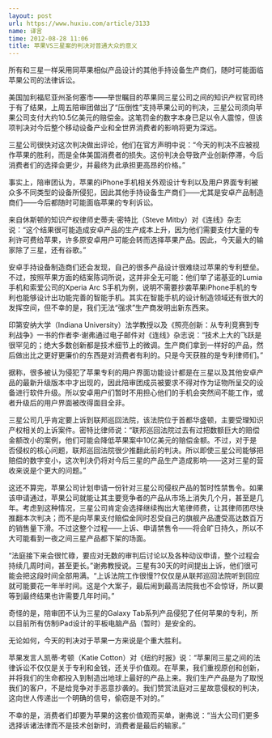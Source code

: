 ```yaml
---
layout: post
url: https://www.huxiu.com/article/3133
name: 译言
time: 2012-08-28 11:06
title: 苹果VS三星案的判决对普通大众的意义
---
```

所有和三星一样采用同苹果相似产品设计的其他手持设备生产商们，随时可能面临苹果公司的法律诉讼。

美国加利福尼亚州圣何塞市——举世瞩目的苹果同三星公司之间的知识产权官司终于有了结果，上周五陪审团做出了“压倒性”支持苹果公司的判决，三星公司须向苹果公司支付大约10.5亿美元的赔偿金。这笔罚金的数字本身已足以令人震惊，但该项判决对今后整个移动设备产业和全世界消费者的影响将更为深远。

三星公司很快对这次判决做出评论，他们在官方声明中说：“今天的判决不应被视作苹果的胜利，而是全体美国消费者的损失。这份判决会导致产业创新停滞，今后消费者们的选择会更少，并最终为此承担更高昂的价格。”

事实上，陪审团认为，苹果的iPhone手机相关外观设计专利以及用户界面专利被众多不同类型的设备所侵犯，因此其他手持设备生产商们——尤其是安卓产品制造商们——今后都随时可能面临苹果的专利诉讼。

来自休斯顿的知识产权律师史蒂夫·密特比（Steve Mitby）对《连线》杂志说：“这个结果很可能造成安卓产品的生产成本上升，因为他们需要支付大量的专利许可费给苹果，许多原安卓用户可能会转而选择苹果产品。因此，今天最大的输家除了三星，还有谷歌。”

安卓手持设备制造商们还会发现，自己的很多产品设计很难绕过苹果的专利壁垒。不过，按照苹果方面的结案陈词所说，这并非全无可能：他们举了诺基亚的Lumia手机和索爱公司的Xperia Arc S手机为例，说明不需要抄袭苹果iPhone手机的专利也能够设计出功能完善的智能手机。其实在智能手机的设计制造领域还有很大的发挥空间，但不幸的是，我们无法“强求”生产商发明出新东西来。

印第安纳大学（Indiana University）法学教授以及《照亮创新：从专利竞赛到专利战争》一书的作者李·谢弗通过电子邮件对《连线》杂志说：“技术上大的飞跃是很罕见的；绝大多数创新都是技术细节上的微调。生产商们拿到一样好的产品，然后做出比之更好更廉价的东西是对消费者有利的。只是今天获胜的是专利律师们。”

据称，很多被认为侵犯了苹果专利的用户界面功能设计都是在三星以及其他安卓产品的最新升级版本中才出现的，因此陪审团成员被要求不得对作为证物所呈交的设备进行软件升级。所以安卓用户们暂时不用担心他们的手机会突然间不能工作，或者升级后的用户界面被改得面目全非。

三星公司几乎肯定要上诉到联邦巡回法院，该法院位于首都华盛顿，主要受理知识产权相关的上诉案件。密特比律师说：“联邦巡回法院过去有过把数额巨大的赔偿金额改小的案例，他们可能会降低苹果案中10亿美元的赔偿金额。不过，对于是否侵权的核心问题，联邦巡回法院很少推翻此前的判决。所以即使三星公司能够把赔偿的数字变小，这次判决仍将对今后三星的产品生产造成影响——这对三星的营收来说是个更大的问题。”

这还不算完，苹果公司计划申请一份针对三星公司侵权产品的暂时性禁售令。如果该申请通过，苹果公司就能让其主要竞争者的产品从市场上消失几个月，甚至是几年。考虑到这种情况，三星公司肯定会选择继续掏出大笔律师费，让其律师团尽快推翻本次判决；而不是向苹果支付赔偿金同时忍受自己的旗舰产品遭受高达数百万的销售量下滑。不过这整个过程——上诉、申请禁售令——将会旷日持久，所以不大可能看到一夜之间三星产品都下架的场面。

“法庭接下来会很忙碌，要应对无数的审判后讨论以及各种动议申请，整个过程会持续几周时间，甚至更长。”谢弗教授说。三星有30天的时间提出上诉，他们很可能会把这段时间全部用满。“上诉法院工作很慢??仅仅是从联邦巡回法院听到回应就可能要花一年半时间。这是个大案子，最后闹到最高法院我也不会惊讶，所以要等到最终结果也许需要几年时间。”

奇怪的是，陪审团不认为三星的Galaxy Tab系列产品侵犯了任何苹果的专利，所以目前所有仿制iPad设计的平板电脑产品（暂时）是安全的。

无论如何，今天的判决对于苹果一方来说是个重大胜利。

苹果发言人凯蒂·考顿（Katie Cotton）对《纽约时报》说：“苹果同三星之间的法律诉讼不仅仅是关于专利和金钱，还关乎价值观。在苹果，我们重视原创和创新，并将我们的生命都投入到制造出地球上最好的产品上来。我们生产产品是为了取悦我们的客户，不是给竞争对手恶意抄袭的。我们赞赏法庭对三星故意侵权的判决，这向世人传递出一个明确的信号，偷窃是不对的。”

不幸的是，消费者们却要为苹果的这套价值观而买单，谢弗说：“当大公司们更多选择诉诸法律而不是技术创新时，消费者是最后的输家。”

